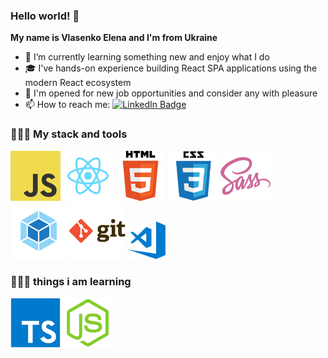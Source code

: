 ### Hello world! 👋

**My name is Vlasenko Elena and I'm from Ukraine**

- 🌱 I’m currently learning something new and enjoy what I do
- 🎓 I've hands-on experience building React SPA applications using the modern React ecosystem
- 💼 I'm opened for new job opportunities and consider any with pleasure
- 📫 How to reach me: [![LinkedIn Badge](https://img.shields.io/badge/in-elen__vlass-blue)](https://www.linkedin.com/in/elena-vlass/)

### 👨🏻‍💻 My stack and tools

<img src="images/javascript.png" width="80"> <img src="images/react.png" width="80"> <img src="images/html.png" width="80"> <img src="images/css.png" width="80"> <img src="images/sass.png" width="80"> <img src="images/webpack.png" width="90"> <img src="images/git.png" width="90"> <img src="images/visual-studio-code.png" width="60">

### 👨🏻‍💻 things i am learning

<img src="images/typescript.svg" width="80">
<img src="images/node-js.svg" width="80">
